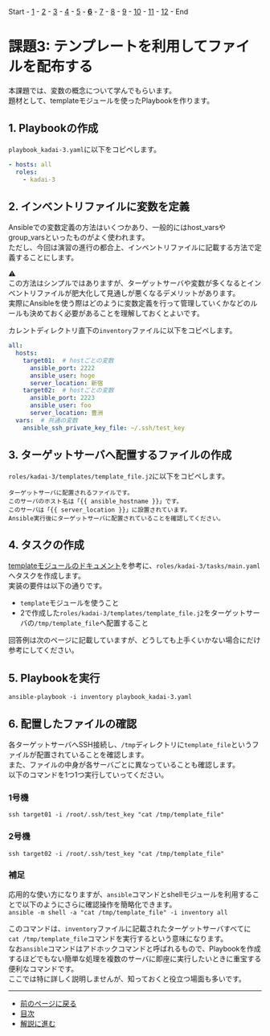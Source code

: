 Start - [1](step1.md) - [2](step2.md) - [3](step3.md) - [4](step4.md) - [5](step5.md) - [**6**](step6.md) - [7](step7.md) - [8](step8.md) - [9](step9.md) - [10](step10.md) - [11](step11.md) - [12](step12.md) - End

# 課題3: テンプレートを利用してファイルを配布する

本課題では、変数の概念について学んでもらいます。  
題材として、templateモジュールを使ったPlaybookを作ります。

## 1. Playbookの作成

`playbook_kadai-3.yaml`に以下をコピペします。

```yaml
- hosts: all
  roles:
    - kadai-3
```

## 2. インベントリファイルに変数を定義

Ansibleでの変数定義の方法はいくつかあり、一般的にはhost_varsやgroup_varsといったものがよく使われます。  
ただし、今回は演習の進行の都合上、インベントリファイルに記載する方法で定義することにします。

:warning:  
この方法はシンプルではありますが、ターゲットサーバや変数が多くなるとインベントリファイルが肥大化して見通しが悪くなるデメリットがあります。  
実際にAnsibleを使う際はどのように変数定義を行って管理していくかなどのルールも決めておく必要があることを理解しておくとよいです。

カレントディレクトリ直下の`inventory`ファイルに以下をコピペします。

```yaml
all:
  hosts:
    target01:  # hostごとの変数
      ansible_port: 2222
      ansible_user: hoge
      server_location: 新宿
    target02:  # hostごとの変数
      ansible_port: 2223
      ansible_user: foo
      server_location: 豊洲
  vars:  # 共通の変数
    ansible_ssh_private_key_file: ~/.ssh/test_key
```

## 3. ターゲットサーバへ配置するファイルの作成

`roles/kadai-3/templates/template_file.j2`に以下をコピペします。

```text
ターゲットサーバに配置されるファイルです。
このサーバのホスト名は「{{ ansible_hostname }}」です。
このサーバは「{{ server_location }}」に設置されています。
Ansible実行後にターゲットサーバに配置されていることを確認してください。
```

## 4. タスクの作成

[templateモジュールのドキュメント](https://docs.ansible.com/ansible/2.9_ja/modules/template_module.html)を参考に、`roles/kadai-3/tasks/main.yaml`へタスクを作成します。  
実装の要件は以下の通りです。

* `template`モジュールを使うこと
* 2で作成した`roles/kadai-3/templates/template_file.j2`をターゲットサーバの`/tmp/template_file`へ配置すること

回答例は次のページに記載していますが、どうしても上手くいかない場合にだけ参考にしてください。

## 5. Playbookを実行

`ansible-playbook -i inventory playbook_kadai-3.yaml`

## 6. 配置したファイルの確認

各ターゲットサーバへSSH接続し、`/tmp`ディレクトリに`template_file`というファイルが配置されていることを確認します。  
また、ファイルの中身が各サーバごとに異なっていることも確認します。  
以下のコマンドを1つ1つ実行していってください。

### 1号機

`ssh target01 -i /root/.ssh/test_key "cat /tmp/template_file"`

### 2号機

`ssh target02 -i /root/.ssh/test_key "cat /tmp/template_file"`

### 補足

応用的な使い方になりますが、`ansible`コマンドとshellモジュールを利用することで以下のようにさらに確認操作を簡略化できます。  
`ansible -m shell -a "cat /tmp/template_file" -i inventory all`

このコマンドは、`inventory`ファイルに記載されたターゲットサーバすべてに`cat /tmp/template_file`コマンドを実行するという意味になります。  
なお`ansible`コマンドはアドホックコマンドと呼ばれるもので、Playbookを作成するほどでもない簡単な処理を複数のサーバに即座に実行したいときに重宝する便利なコマンドです。  
ここでは特に詳しく説明しませんが、知っておくと役立つ場面も多いです。

---

- [前のページに戻る](step5.md)
- [目次](README.md)
- [解説に進む](step6a.md)
